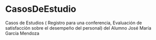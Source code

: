 # CasosDeEstudio
Casos de Estudios ( Registro para una conferencia, Evaluación de satisfacción sobre el desempeño del personal) del  Alumno José María García Mendoza
